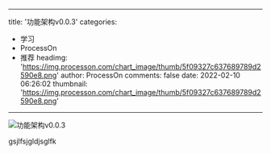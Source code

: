 
---
title: '功能架构v0.0.3'
categories: 
 - 学习
 - ProcessOn
 - 推荐
headimg: 'https://img.processon.com/chart_image/thumb/5f09327c637689789d2590e8.png'
author: ProcessOn
comments: false
date: 2022-02-10 06:26:02
thumbnail: 'https://img.processon.com/chart_image/thumb/5f09327c637689789d2590e8.png'
---

<div>   
<img class="thumb" alt="功能架构v0.0.3" src="https://img.processon.com/chart_image/thumb/5f09327c637689789d2590e8.png" referrerpolicy="no-referrer">
<p>gsjlfsjgldjsglfk</p>  
</div>
            